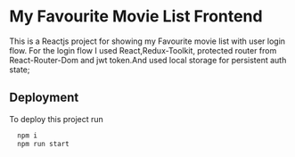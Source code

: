 
# My Favourite Movie List Frontend

This is a Reactjs project for showing my Favourite movie list with user login flow.
For the login flow I used React,Redux-Toolkit, protected router from React-Router-Dom and jwt token.And used local storage for persistent auth state;



## Deployment

To deploy this project run

```bash
  npm i
  npm run start
```

